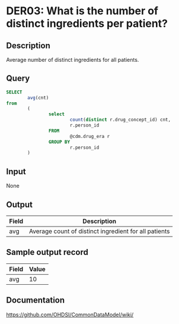 <!---
Group:drug era
Name:DER03 What is the number of distinct ingredients per patient?
Author:Patrick Ryan
CDM Version: 5.0
-->

# DER03: What is the number of distinct ingredients per patient?

## Description
Average number of distinct ingredients for all patients.

## Query
```sql
SELECT
        avg(cnt)
from
        (
                select
                        count(distinct r.drug_concept_id) cnt,
                        r.person_id
                FROM
                        @cdm.drug_era r
                GROUP BY
                        r.person_id
        )
```

## Input

None

## Output

|  Field |  Description |
| --- | --- |
| avg |  Average count of distinct ingredient for all patients |

## Sample output record

|  Field |  Value |
| --- | --- |
| avg |  10 |



## Documentation
https://github.com/OHDSI/CommonDataModel/wiki/
